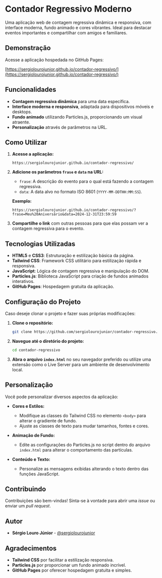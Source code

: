# Contador Regressivo Moderno

Uma aplicação web de contagem regressiva dinâmica e responsiva, com interface moderna, fundo animado e cores vibrantes. Ideal para destacar eventos importantes e compartilhar com amigos e familiares.

## Demonstração

Acesse a aplicação hospedada no GitHub Pages:

[https://sergiolourojunior.github.io/contador-regressivo/](https://sergiolourojunior.github.io/contador-regressivo/)

## Funcionalidades

- **Contagem regressiva dinâmica** para uma data específica.
- **Interface moderna e responsiva**, adaptada para dispositivos móveis e desktops.
- **Fundo animado** utilizando Particles.js, proporcionando um visual atraente.
- **Personalização** através de parâmetros na URL.

## Como Utilizar

1. **Acesse a aplicação:**

   ```
   https://sergiolourojunior.github.io/contador-regressivo/
   ```

2. **Adicione os parâmetros `frase` e `data` na URL:**

   - `frase`: A descrição do evento para o qual está fazendo a contagem regressiva.
   - `data`: A data alvo no formato ISO 8601 (`YYYY-MM-DDTHH:MM:SS`).

   **Exemplo:**

   ```
   https://sergiolourojunior.github.io/contador-regressivo/?frase=Meu%20Aniversário&data=2024-12-31T23:59:59
   ```

3. **Compartilhe o link** com outras pessoas para que elas possam ver a contagem regressiva para o evento.

## Tecnologias Utilizadas

- **HTML5** e **CSS3**: Estruturação e estilização básica da página.
- **Tailwind CSS**: Framework CSS utilitário para estilização rápida e responsiva.
- **JavaScript**: Lógica de contagem regressiva e manipulação do DOM.
- **Particles.js**: Biblioteca JavaScript para criação de fundos animados interativos.
- **GitHub Pages**: Hospedagem gratuita da aplicação.

## Configuração do Projeto

Caso deseje clonar o projeto e fazer suas próprias modificações:

1. **Clone o repositório:**

   ```bash
   git clone https://github.com/sergiolourojunior/contador-regressivo.git
   ```

2. **Navegue até o diretório do projeto:**

   ```bash
   cd contador-regressivo
   ```

3. **Abra o arquivo `index.html`** no seu navegador preferido ou utilize uma extensão como o Live Server para um ambiente de desenvolvimento local.

## Personalização

Você pode personalizar diversos aspectos da aplicação:

- **Cores e Estilos:**

  - Modifique as classes do Tailwind CSS no elemento `<body>` para alterar o gradiente de fundo.
  - Ajuste as classes de texto para mudar tamanhos, fontes e cores.

- **Animação de Fundo:**

  - Edite as configurações do Particles.js no script dentro do arquivo `index.html` para alterar o comportamento das partículas.

- **Conteúdo e Texto:**

  - Personalize as mensagens exibidas alterando o texto dentro das funções JavaScript.

## Contribuindo

Contribuições são bem-vindas! Sinta-se à vontade para abrir uma _issue_ ou enviar um _pull request_.

## Autor

- **Sérgio Louro Júnior** - [@sergiolourojunior](https://github.com/sergiolourojunior)

## Agradecimentos

- **Tailwind CSS** por facilitar a estilização responsiva.
- **Particles.js** por proporcionar um fundo animado incrível.
- **GitHub Pages** por oferecer hospedagem gratuita e simples.